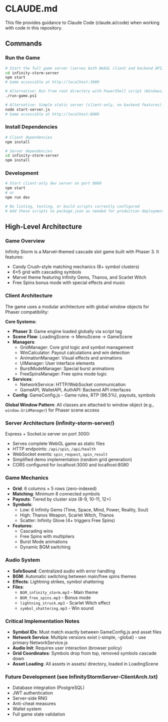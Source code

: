 # CLAUDE.md

This file provides guidance to Claude Code (claude.ai/code) when working with code in this repository.

## Commands

### Run the Game
```bash
# Start the full game server (serves both WebGL client and backend API)
cd infinity-storm-server
npm start
# Game accessible at http://localhost:3000

# Alternative: Run from root directory with PowerShell script (Windows)
./run-game.ps1

# Alternative: Simple static server (client-only, no backend features)
node start-server.js
# Game accessible at http://localhost:8080
```

### Install Dependencies
```bash
# Client dependencies
npm install

# Server dependencies
cd infinity-storm-server
npm install
```

### Development
```bash
# Start client-only dev server on port 8080
npm start
# or
npm run dev

# No linting, testing, or build scripts currently configured
# Add these scripts to package.json as needed for production deployment
```

## High-Level Architecture

### Game Overview
Infinity Storm is a Marvel-themed cascade slot game built with Phaser 3. It features:
- Candy Crush-style matching mechanics (8+ symbol clusters)
- 6×5 grid with cascading symbols
- Marvel theme featuring Infinity Gems, Thanos, and Scarlet Witch
- Free Spins bonus mode with special effects and music

### Client Architecture
The game uses a modular architecture with global window objects for Phaser compatibility:

**Core Systems:**
- **Phaser 3**: Game engine loaded globally via script tag
- **Scene Flow**: LoadingScene → MenuScene → GameScene
- **Managers**: 
  - GridManager: Core grid logic and symbol management
  - WinCalculator: Payout calculations and win detection
  - AnimationManager: Visual effects and animations
  - UIManager: User interface elements
  - BurstModeManager: Special burst animations
  - FreeSpinsManager: Free spins mode logic
- **Services**: 
  - NetworkService: HTTP/WebSocket communication
  - GameAPI, WalletAPI, AuthAPI: Backend API interfaces
- **Config**: GameConfig.js - Game rules, RTP (96.5%), payouts, symbols

**Global Window Pattern**: All classes are attached to window object (e.g., `window.GridManager`) for Phaser scene access

### Server Architecture (infinity-storm-server/)
Express + Socket.io server on port 3000:
- Serves complete WebGL game as static files
- HTTP endpoints: `/api/spin`, `/api/health`
- WebSocket events: `spin_request`, `spin_result`
- Simplified demo implementation (random grid generation)
- CORS configured for localhost:3000 and localhost:8080

### Game Mechanics
- **Grid**: 6 columns × 5 rows (zero-indexed)
- **Matching**: Minimum 8 connected symbols
- **Payouts**: Tiered by cluster size (8-9, 10-11, 12+)
- **Symbols**:
  - Low: 6 Infinity Gems (Time, Space, Mind, Power, Reality, Soul)
  - High: Thanos Weapon, Scarlet Witch, Thanos
  - Scatter: Infinity Glove (4+ triggers Free Spins)
- **Features**: 
  - Cascading wins
  - Free Spins with multipliers
  - Burst Mode animations
  - Dynamic BGM switching

### Audio System
- **SafeSound**: Centralized audio with error handling
- **BGM**: Automatic switching between main/free spins themes
- **Effects**: Lightning strikes, symbol shattering
- **Files**:
  - `BGM_infinity_storm.mp3` - Main theme
  - `BGM_free_spins.mp3` - Bonus mode
  - `lightning_struck.mp3` - Scarlet Witch effect
  - `symbol_shattering.mp3` - Win sound

### Critical Implementation Notes
- **Symbol IDs**: Must match exactly between GameConfig.js and asset files
- **Network Service**: Multiple versions exist (-simple, -global) - use primary NetworkService.js
- **Audio Init**: Requires user interaction (browser policy)
- **Grid Coordinates**: Symbols drop from top, removed symbols cascade down
- **Asset Loading**: All assets in assets/ directory, loaded in LoadingScene

### Future Development (see InfinityStormServer-ClientArch.txt)
- Database integration (PostgreSQL)
- JWT authentication
- Server-side RNG
- Anti-cheat measures
- Wallet system
- Full game state validation